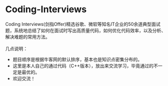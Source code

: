 # Coding-Interviews
Coding Interviews(剑指Offer)精选谷歌、微软等知名IT企业的50余道典型面试题，系统地总结了如何在面试时写出高质量代码，如何优化代码效率，以及分析、解决难题的常用方法。<br>
<br>几点说明：<br>
* 题目顺序是根据牛客网的默认排序，基本也是知识点密集分布的。<br>
* 这里是本人自己的通过代码（C++版本），放出来交流学习，毕竟通过的不一定是最优的。<br>
* 欢迎交流！<br>
